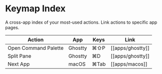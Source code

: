 # Keymap Index

A cross-app index of your most-used actions. Link actions to specific app pages.

| Action | App | Keys | Link |
|---|---|---|---|
| Open Command Palette | Ghostty | ⌘⇧P | [[apps/ghostty]] |
| Split Pane | Ghostty | ⌘D | [[apps/ghostty]] |
| Next App | macOS | ⌘Tab | [[apps/macos]] |
